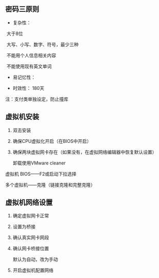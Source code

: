 ## 密码三原则

*   复杂性：

​	大于8位

​	大写、小写、数字、符号，最少三种

​	不能用个人信息相关内容

​	不能使用现有英文单词

*   易记忆性：

*   时效性： 180天

注：支付类单独设定，防止撞库

## 虚拟机安装

1.  双击安装

2.  确保CPU虚拟化开启（在BIOS中开启）

3.  确保两块虚拟网卡存在（如果没有，在虚拟网络编辑器中恢复默认设置）

    卸载使用VMware cleaner 

虚拟机 BIOS——F2或启动下拉选择

多个虚拟机——克隆（链接克隆和完整克隆）

## 虚拟机网络设置

1.  确定虚拟网卡正常

2.  设置为桥接

3.  确认真实网卡网段

4.  确认网卡桥接位置

    默认为自动，改为手动

5.  开启虚拟机配置网络

